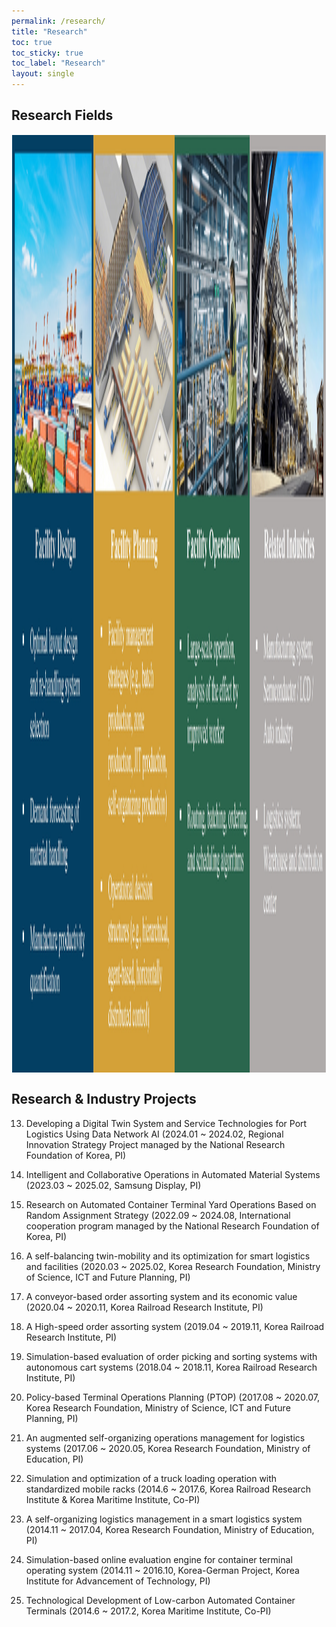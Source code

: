 ```yaml
---
permalink: /research/
title: "Research"
toc: true
toc_sticky: true
toc_label: "Research"
layout: single
---
```

## Research Fields
<img align="center" width="1500" height="1500" style="border: 1px solid white" src="/assets/images/research_field_figure.jpg"> 


## Research & Industry Projects
13. Developing a Digital Twin System and Service Technologies for Port Logistics Using Data Network AI (2024.01 ~ 2024.02, Regional Innovation Strategy Project managed by the National Research Foundation of Korea, PI)

12. Intelligent and Collaborative Operations in Automated Material Systems (2023.03 ~ 2025.02, Samsung Display, PI)

11. Research on Automated Container Terminal Yard Operations Based on Random Assignment Strategy (2022.09 ~ 2024.08, International cooperation program managed by the National Research Foundation of Korea, PI)

10. A self-balancing twin-mobility and its optimization for smart logistics and facilities (2020.03 ~ 2025.02, Korea Research Foundation, Ministry of Science, ICT and Future Planning, PI)

9. A conveyor-based order assorting system and its economic value (2020.04 ~ 2020.11, Korea Railroad Research Institute, PI)

8. A High-speed order assorting system (2019.04 ~ 2019.11, Korea Railroad Research Institute, PI)

7. Simulation-based evaluation of order picking and sorting systems with autonomous cart systems (2018.04 ~ 2018.11, Korea Railroad Research Institute, PI)

6. Policy-based Terminal Operations Planning (PTOP) (2017.08 ~ 2020.07, Korea Research Foundation, Ministry of Science, ICT and Future Planning, PI)

5. An augmented self-organizing operations management for logistics systems (2017.06 ~ 2020.05, Korea Research Foundation, Ministry of Education, PI)

4. Simulation and optimization of a truck loading operation with standardized mobile racks (2014.6 ~ 2017.6, Korea Railroad Research Institute & Korea Maritime Institute, Co-PI)

3. A self-organizing logistics management in a smart logistics system (2014.11 ~ 2017.04, Korea Research Foundation, Ministry of Education, PI)

2. Simulation-based online evaluation engine for container terminal operating system (2014.11 ~ 2016.10, Korea-German Project, Korea Institute for Advancement of Technology, PI)

1. Technological Development of Low-carbon Automated Container Terminals (2014.6 ~ 2017.2, Korea Maritime Institute, Co-PI)